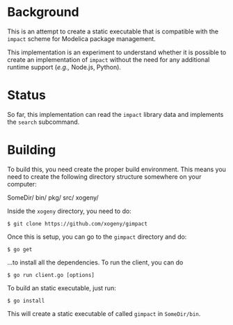 Background
==========

This is an attempt to create a static executable that is compatible
with the `impact` scheme for Modelica package management.

This implementation is an experiment to understand whether it is
possible to create an implementation of `impact` without the need for
any additional runtime support (*e.g.,* Node.js, Python).

Status
======

So far, this implementation can read the `impact` library data and
implements the `search` subcommand.

Building
========

To build this, you need create the proper build environment.  This means you need to
create the following directory structure somewhere on your computer:

SomeDir/
  bin/
  pkg/
  src/
    xogeny/

Inside the `xogeny` directory, you need to do:

`$ git clone https://github.com/xogeny/gimpact`

Once this is setup, you can go to the `gimpact` directory and do:

`$ go get`

...to install all the dependencies.  To run the client, you can do

`$ go run client.go [options]`

To build an static executable, just run:

`$ go install`

This will create a static executable of called `gimpact` in `SomeDir/bin`.
